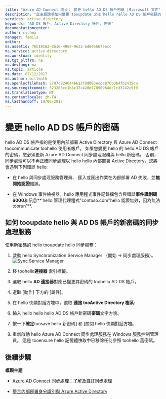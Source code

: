 ```yaml
---
title: "Azure AD Connect 同步： 變更 hello AD DS 帳戶密碼 |Microsoft 文件"
description: "此主題說明如何變更 tooupdate 之後 hello hello AD DS 帳戶密碼的 Azure AD Connect。"
services: active-directory
keywords: "AD DS 帳戶, Active Directory 帳戶, 密碼"
documentationcenter: 
author: cychua
manager: femila
editor: 
ms.assetid: 76b19162-8b16-4960-9e22-bd64e6675ecc
ms.service: active-directory
ms.workload: identity
ms.tgt_pltfrm: na
ms.devlang: na
ms.topic: article
ms.date: 07/12/2017
ms.author: billmath
ms.openlocfilehash: 2707c9246446612f8d083ecde876b3b4fb2435ca
ms.sourcegitcommit: 523283cc1b3c37c428e77850964dc1c33742c5f0
ms.translationtype: MT
ms.contentlocale: zh-TW
ms.lasthandoff: 10/06/2017
---
```

# <a name="changing-hello-ad-ds-account-password"></a>變更 hello AD DS 帳戶的密碼
hello AD DS 帳戶指的是使用內部部署 Active Directory 與 Azure AD Connect toocommunicate toohello 使用者帳戶。 如果您變更 hello 的 hello AD DS 帳戶的密碼，您必須更新 Azure AD Connect 同步處理服務與 hello 新密碼。 否則，同步處理可以不再正確同步處理以 hello hello 內部部署 Active Directory，您將會遇到下列錯誤 hello:

* 在 hello 與同步處理服務管理員、 匯入或匯出作業在內部部署 AD 失敗，並**無開始認證**錯誤。

* 在 Windows 事件檢視器，hello 應用程式事件記錄檔包含與錯誤**事件識別碼 6000**和訊息**'hello 管理代理程式"contoso.com"hello 認證無效，因為無法 toorun'**.


## <a name="how-tooupdate-hello-synchronization-service-with-new-password-for-ad-ds-account"></a>如何 tooupdate hello 與 AD DS 帳戶的新密碼的同步處理服務
使用新密碼的 hello tooupdate hello 同步服務：

1. 啟動 hello Synchronization Service Manager （開始 → 同步處理服務）。
</br>![Sync Service Manager](./media/active-directory-aadconnectsync-service-manager-ui/startmenu.png)  

2. 移 toohello**連接器** 索引標籤。

3. 選取 hello **AD 連接器**對應已變更其密碼的 toohello AD DS 帳戶。

4. 選取 [動作] 下方的 [屬性]。

5. 在 hello 快顯對話方塊中，選取 **連接 tooActive Directory 樹系**:

6. 輸入 hello hello hello AD DS 帳戶新密碼**密碼**文字方塊。

7. 按一下**確定**toosave hello 新密碼] 和 [關閉 hello 快顯對話方塊。

8. 重新啟動 hello Azure AD Connect 同步處理服務在 Windows 服務控制管理員。 這是 tooensure hello 記憶體快取中已移除任何參照 toohello 舊密碼。

## <a name="next-steps"></a>後續步驟
**概觀主題**

* [Azure AD Connect 同步處理：了解及自訂同步處理](active-directory-aadconnectsync-whatis.md)

* [整合內部部署身分識別與 Azure Active Directory](active-directory-aadconnect.md)
